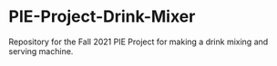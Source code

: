 # PIE-Project-Drink-Mixer
 Repository for the Fall 2021 PIE Project for making a drink mixing and serving machine.
